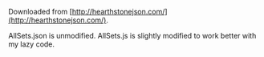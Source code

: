 Downloaded from [http://hearthstonejson.com/](http://hearthstonejson.com/).

AllSets.json is unmodified. AllSets.js is slightly modified to work better with my lazy code.
